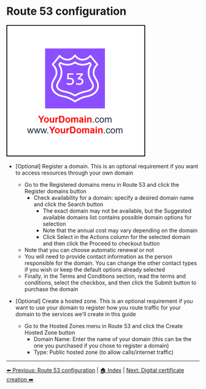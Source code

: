 # Route 53 configuration
![Owncast-Route_53.drawio.svg](/Images/Owncast-Route_53.drawio.svg)

- [Optional] Register a domain. This is an optional requirement if you want to access resources through your own domain
  - Go to the Registered domains menu in Route 53 and click the Register domains button
    - Check availability for a domain: specify a desired domain name and click the Search button
      - The exact domain may not be available, but the Suggested available domains list contains possible domain options for selection
      - Note that the annual cost may vary depending on the domain
      - Click Select in the Actions column for the selected domain and then click the Proceed to checkout button
  - Note that you can choose automatic renewal or not
  - You will need to provide contact information as the person responsible for the domain. You can change the other contact types if you wish or keep the default options already selected
  - Finally, in the Terms and Conditions section, read the terms and conditions, select the checkbox, and then click the Submit button to purchase the domain

- [Optional] Create a hosted zone. This is an optional requirement if you want to use your domain to register how you route traffic for your domain to the services we'll create in this guide
  - Go to the Hosted Zones menu in Route 53 and click the Create Hosted Zone button
    - Domain Name: Enter the name of your domain (this can be the one you purchased if you chose to register a domain)
    - Type: Public hosted zone (to allow calls/internet traffic)

---
[⬅️ Previous: Route 53 configuration](06-Proxy-EC2-instance-configuration.md) | [🏠 Index](../README.md) | [Next: Digital certificate creation ➡️](08-Certificate.md)